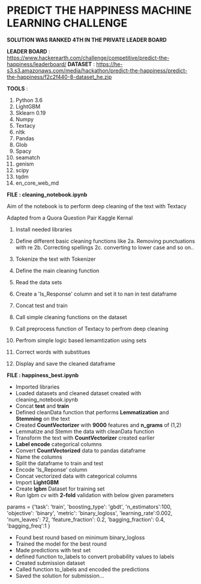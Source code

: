 # **PREDICT THE HAPPINESS MACHINE LEARNING CHALLENGE**

**SOLUTION WAS RANKED 4TH IN THE PRIVATE LEADER BOARD**

**LEADER BOARD** : https://www.hackerearth.com/challenge/competitive/predict-the-happiness/leaderboard/
**DATASET** : https://he-s3.s3.amazonaws.com/media/hackathon/predict-the-happiness/predict-the-happiness/f2c2f440-8-dataset_he.zip

**TOOLS** :
1. Python 3.6
2. LightGBM
3. Sklearn 0.19
4. Numpy
5. Textacy
6. nltk
7. Pandas
8. Glob
9. Spacy
10. seamatch
11. genism
12. scipy
13. tqdm
14. en_core_web_md

**FILE** **: cleaning_notebook.ipynb**

Aim of the notebook is to perform deep cleaning of the text with Textacy

Adapted from a Quora Question Pair Kaggle Kernal

1. Install needed libraries
2. Define different basic cleaning functions like 
 2a. Removing punctuations with re
 2b. Correcting spellings
 2c. converting to lower case and so on..

3. Tokenize the text with Tokenizer
4. Define the main cleaning function
5. Read the data sets
6. Create a 'Is_Response' column and set it to nan in test dataframe
7. Concat test and train
8. Call simple cleaning functions on the dataset
9. Call preprocess function of Textacy to perfrom deep cleaning
10. Perfrom simple logic based lemamtization using sets
11. Correct words with substitues
12. Display and save the cleaned dataframe

**FILE : happiness_best.ipynb**

- Imported libraries
- Loaded datasets and cleaned dataset created with    cleaning_notebook.ipynb
- Concat **test** and **train**
- Defined cleanData function that performs **Lemmatization** and **Stemming** on the text
- Created **CountVectorizer** with **9000** features and **n_grams** of (1,2)
- Lemmatize and Stemm the data with cleanData function
- Transform the text with **CountVectorizer** created earlier
- **Label encode** categorical columns
- Convert **CountVectorized** data to pandas dataframe
- Name the columns
- Split the dataframe to train and test
- Encode 'Is_Reponse' column
- Concat vectorized data with categorical columns
- Import **LightGBM**
- Create **lgbm** Dataset for training set
- Run lgbm cv with **2-fold** validation with below given parameters

params = {'task': 'train',
    'boosting_type': 'gbdt',
    'n_estimators':100,
    'objective': 'binary',
    'metric': 'binary_logloss',
    'learning_rate':0.002,
    'num_leaves': 72,
    'feature_fraction': 0.2, 
    'bagging_fraction': 0.4, 
    'bagging_freq':1
}

- Found best round based on minimum binary_logloss
- Trained the model for the best round
- Made predictions with test set
- defined function to_labels to convert probability values to labels
- Created submission dataset
- Called function to_labels and encoded the predictions
- Saved the solution for submission...

